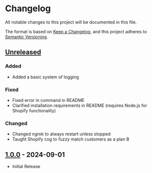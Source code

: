 # Changelog

All notable changes to this project will be documented in this file.

The format is based on [Keep a Changelog](https://keepachangelog.com/en/1.0.0/),
and this project adheres to [Semantic Versioning](https://semver.org/spec/v2.0.0.html).

## [Unreleased]

### Added

- Added a basic system of logging

### Fixed

- Fixed error in command in README
- Clarified installation requirements in README (requires Node.js for Shopify functionality)

### Changed

- Changed ngrok to always restart unless stopped
- Taught Shopify cog to fuzzy match customers as a plan B

## [1.0.0] - 2024-09-01

- Initial Release

<!-- Versions -->

[Unreleased]: https://github.com/yellow-corps/ibis/compare/v1.0.0...HEAD
[1.0.0]: https://github.com/yellow-corps/ibis/releases/tag/v1.0.0
